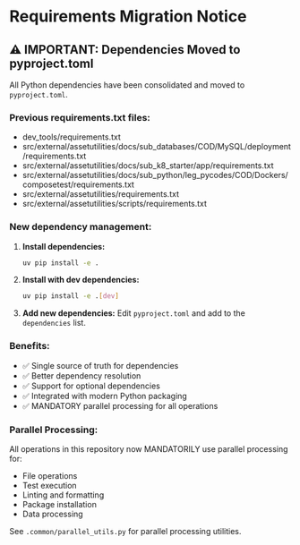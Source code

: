 # Requirements Migration Notice

## ⚠️ IMPORTANT: Dependencies Moved to pyproject.toml

All Python dependencies have been consolidated and moved to `pyproject.toml`.

### Previous requirements.txt files:
- dev_tools/requirements.txt
- src/external/assetutilities/docs/sub_databases/COD/MySQL/deployment/requirements.txt
- src/external/assetutilities/docs/sub_k8_starter/app/requirements.txt
- src/external/assetutilities/docs/sub_python/leg_pycodes/COD/Dockers/composetest/requirements.txt
- src/external/assetutilities/requirements.txt
- src/external/assetutilities/scripts/requirements.txt

### New dependency management:

1. **Install dependencies:**
   ```bash
   uv pip install -e .
   ```

2. **Install with dev dependencies:**
   ```bash
   uv pip install -e .[dev]
   ```

3. **Add new dependencies:**
   Edit `pyproject.toml` and add to the `dependencies` list.

### Benefits:
- ✅ Single source of truth for dependencies
- ✅ Better dependency resolution
- ✅ Support for optional dependencies
- ✅ Integrated with modern Python packaging
- ✅ MANDATORY parallel processing for all operations

### Parallel Processing:
All operations in this repository now MANDATORILY use parallel processing for:
- File operations
- Test execution
- Linting and formatting
- Package installation
- Data processing

See `.common/parallel_utils.py` for parallel processing utilities.

